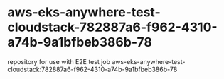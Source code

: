 # aws-eks-anywhere-test-cloudstack-782887a6-f962-4310-a74b-9a1bfbeb386b-78
repository for use with E2E test job aws-eks-anywhere-test-cloudstack:782887a6-f962-4310-a74b-9a1bfbeb386b-78
